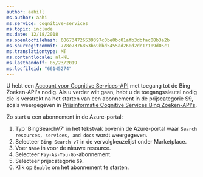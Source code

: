 ```yaml
---
author: aahill
ms.author: aahi
ms.service: cognitive-services
ms.topic: include
ms.date: 12/18/2018
ms.openlocfilehash: 606734726539397c0be0bc01afb3dbfac08b3a2b
ms.sourcegitcommit: 778e7376853b69bbd5455ad260d2dc17109d05c1
ms.translationtype: MT
ms.contentlocale: nl-NL
ms.lasthandoff: 05/23/2019
ms.locfileid: "66145274"
---
```

U hebt een [Account voor Cognitive Services-API](https://docs.microsoft.com/azure/cognitive-services/cognitive-services-apis-create-account) met toegang tot de Bing Zoeken-API's nodig. Als u verder wilt gaan, hebt u de toegangssleutel nodig die is verstrekt na het starten van een abonnement in de prijscategorie S9, zoals weergegeven in [Prijsinformatie Cognitive Services Bing Zoeken-API's](https://azure.microsoft.com/pricing/details/cognitive-services/search-api/). 

Zo start u een abonnement in de Azure-portal:
1. Typ 'BingSearchV7' in het tekstvak bovenin de Azure-portal waar `Search resources, services, and docs` wordt weergegeven.  
2. Selecteer `Bing Search v7` in de vervolgkeuzelijst onder Marketplace.
3. Voer `Name` in voor de nieuwe resource.
4. Selecteer `Pay-As-You-Go`-abonnement.
5. Selecteer prijscategorie `S9`.
6. Klik op `Enable` om het abonnement te starten.

